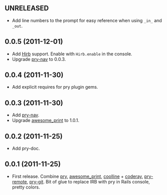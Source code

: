## UNRELEASED

* Add line numbers to the prompt for easy reference when using `_in_` and
  `_out`.


## 0.0.5 (2011-12-01)

* Add [Hirb][hirb] support. Enable with `Hirb.enable` in the console.
* Upgrade [pry-nav][pry-nav] to 0.0.3.


## 0.0.4 (2011-11-30)

* Add explicit requires for pry plugin gems.


## 0.0.3 (2011-11-30)

* Add [pry-nav][pry-nav].
* Upgrade [awesome_print][awesome_print] to 1.0.1.


## 0.0.2 (2011-11-25)

* Add pry-doc.


## 0.0.1 (2011-11-25)

* First release. Combine [pry][pry], [awesome_print][awesome_print],
  [coolline][coolline] + [coderay][coderay], [pry-remote][pry-remote],
  [pry-git][pry-git]. Bit of glue to replace IRB with pry in Rails console,
  pretty colors.


[pry]:           http://pry.github.com
[awesome_print]: https://github.com/michaeldv/awesome_print
[pry-git]:       https://github.com/pry/pry-git
[pry-nav]:       https://github.com/nixme/pry-nav
[pry-remote]:    https://github.com/Mon-Ouie/pry-remote
[coolline]:      https://github.com/Mon-Ouie/coolline
[coderay]:       https://github.com/rubychan/coderay
[hirb]:          https://github.com/cldwalker/hirb
